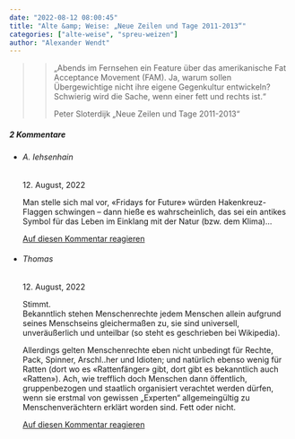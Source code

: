 ```yaml
---
date: "2022-08-12 08:00:45"
title: "Alte &amp; Weise: „Neue Zeilen und Tage 2011-2013“"
categories: ["alte-weise", "spreu-weizen"]
author: "Alexander Wendt"
---
```


>> „Abends im Fernsehen ein Feature über das amerikanische Fat
>> Acceptance Movement (FAM). Ja, warum sollen Übergewichtige
>> nicht ihre eigene Gegenkultur entwickeln? Schwierig wird die Sache,
>> wenn einer fett und rechts ist.“
>> 
>> Peter Sloterdijk
>> „Neue Zeilen und Tage 2011-2013“

<!--more-->
<h5 class="comments-h">
2 Kommentare </h5>
<ul class="commentlist">
<li class="comment even thread-even depth-1 clearfix" id="li-comment-118530">
<h6 class="author">A. Iehsenhain</h6> <span class="date">12. August, 2022</span>



Man stelle sich mal vor, «Fridays for Future» würden Hakenkreuz-Flaggen schwingen &#8211; dann hieße es wahrscheinlich, das sei ein antikes Symbol für das Leben im Einklang mit der Natur (bzw. dem Klima)&#8230;

<a rel="nofollow" class="comment-reply-link" href="#comment-118530" data-commentid="118530" data-postid="15990" data-belowelement="comment-118530" data-respondelement="respond" data-replyto="Antworte auf A. Iehsenhain" aria-label="Antworte auf A. Iehsenhain">Auf diesen Kommentar reagieren</a> 


</li>
<li class="comment odd alt thread-odd thread-alt depth-1 clearfix" id="li-comment-118531">
<h6 class="author">Thomas</h6> <span class="date">12. August, 2022</span>



Stimmt.<br>
Bekanntlich stehen Menschenrechte jedem Menschen allein aufgrund seines Menschseins gleichermaßen zu, sie sind universell, unveräußerlich und unteilbar (so steht es geschrieben bei Wikipedia).

Allerdings gelten Menschenrechte eben nicht unbedingt für Rechte, Pack, Spinner, Arschl..her und Idioten; und natürlich ebenso wenig für Ratten (dort wo es «Rattenfänger» gibt, dort gibt es bekanntlich auch «Ratten»). Ach, wie trefflich doch Menschen dann öffentlich, gruppenbezogen und staatlich organisiert verachtet werden dürfen, wenn sie erstmal von gewissen „Experten“ allgemeingültig zu Menschenverächtern erklärt worden sind. Fett oder nicht.

<a rel="nofollow" class="comment-reply-link" href="#comment-118531" data-commentid="118531" data-postid="15990" data-belowelement="comment-118531" data-respondelement="respond" data-replyto="Antworte auf Thomas" aria-label="Antworte auf Thomas">Auf diesen Kommentar reagieren</a> 


</li>
</ul>
